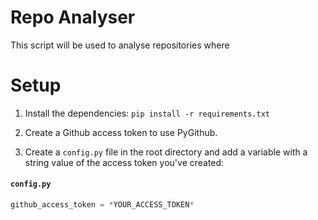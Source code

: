 # Repo Analyser

This script will be used to analyse repositories where

# Setup

1. Install the dependencies: `pip install -r requirements.txt`

2. Create a Github access token to use PyGithub.

3. Create a `config.py` file in the root directory and add a variable with a string value of the access token you've created:

#### **`config.py`**

```py
github_access_token = *YOUR_ACCESS_TOKEN*
```
